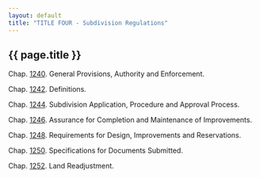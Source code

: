 ```yaml
---
layout: default 
title: "TITLE FOUR - Subdivision Regulations"
---
```


{{ page.title }}
----------------

Chap. [1240](48d0248a.html). General Provisions, Authority and
Enforcement.

Chap. [1242](4951318d.html). Definitions.

Chap. [1244](4a0c26b1.html). Subdivision Application, Procedure and
Approval Process.

Chap. [1246](4aa476c5.html). Assurance for Completion and Maintenance of
Improvements.

Chap. [1248](4aec92ef.html). Requirements for Design, Improvements and
Reservations.

Chap. [1250](4bcfc2c6.html). Specifications for Documents Submitted.

Chap. [1252](4c3bf708.html). Land Readjustment.

